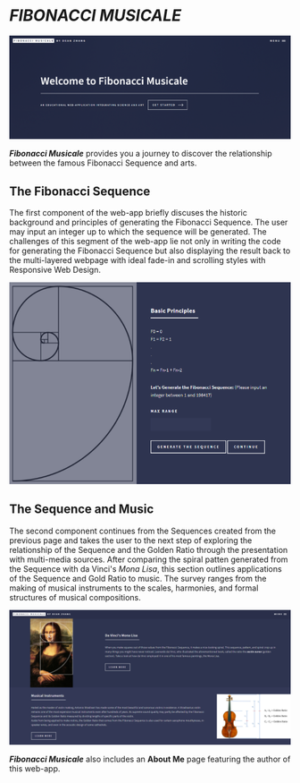 # ***FIBONACCI MUSICALE***

![HomePage](Fibonacci_Musicale/images/Home_ScrSht.png)

***Fibonacci Musicale*** provides you a journey to discover the relationship between the famous Fibonacci Sequence and arts.

## **The Fibonacci Sequence**
The first component of the web-app briefly discuses the historic background and principles of generating the Fibonacci Sequence. The user may input an integer up to which the sequence will be generated.  The challenges of this segment of the web-app lie not only in writing the code for generating the Fibonacci Sequence but also displaying the result back to the multi-layered webpage with ideal fade-in and scrolling styles with Responsive Web Design. 

![Sequence](Fibonacci_Musicale/images/Fib_Generating_Capture.PNG)

## **The Sequence and Music**
The second component continues from the Sequences created from the previous page and takes the user to the next step of exploring the relationship of the Sequence and the Golden Ratio through the presentation with multi-media sources.  After comparing the spiral patten generated from the Sequence with da Vinci's *Mona Lisa*, this section outlines applications of the Sequence and Gold Ratio to music.  The survey ranges from the making of musical instruments to the scales, harmonies, and formal structures of musical compositions. 

![Music](Fibonacci_Musicale/images/Fib_Arts_Capture.PNG)

***Fibonacci Musicale*** also includes an **About Me** page featuring the author of this web-app.  



